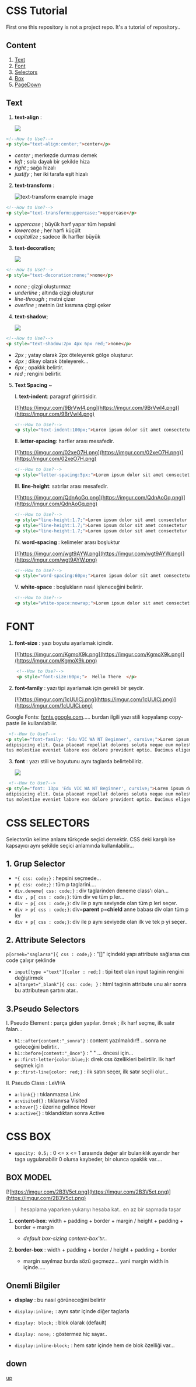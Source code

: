 # CSS Tutorial
First one this repository is not a project repo. It's a tutorial of repository.. 



## Content
1. [Text](#text)
2. [Font](#font)
3. [Selectors](#css-selectors)
4. [Box](#css-box)
5. [PageDown](#down)


## Text
1. **text-align** :
    

   ![](https://imgur.com/NFxHy56.png)
   
```html
<!--How to Use?-->
<p style="text-align:center;">center</p>
```
    
  - *center* ; merkezde durması demek
  - *left* ; sola dayalı bir şekilde hiza
  - *right* ; sağa hizalı
  - *justify* ; her iki tarafa eşit hizalı


2. **text-transform** : 


    ![text-transform example image](https://imgur.com/OCQD6xR.png)
```html
<!--How to Use?-->
<p style="text-transform:uppercase;">uppercase</p>
```

 - *uppercase* ; büyük harf yapar tüm hepsini
 - *lowercase* ; her harfi küçült
 - *capitalize* ; sadece ilk harfler büyük
   

3. **text-decoration**;


    ![](https://imgur.com/jWXXa1F.png) 



```html
<!--How to Use?-->
<p style="text-decoration:none;">none</p>
```
- *none* ; çizgi oluşturmaz 
- *underline* ; altında çizgi oluşturur
- *line-through* ; metni çizer 
- *overline* ; metnin üst kısmına çizgi çeker 


4. **text-shadow**;


    ![](https://imgur.com/7E4hduI.png) 



```html
<!--How to Use?-->
<p style="text-shadow:2px 4px 6px red;">none</p>
```
- *2px* ; yatay olarak 2px öteleyerek gölge oluşturur.
- *4px* ; dikey olarak öteleyerek...
- *6px* ; opaklık belirtir.
- *red* ; rengini belirtir. 


5. **Text Spacing** ~


    I. **text-indent**: paragraf girintisidir.
    
    
    [![https://imgur.com/9BrVwI4.png](https://imgur.com/9BrVwI4.png)](https://imgur.com/9BrVwI4.png)
    
    ```html
    <!--How to Use?-->
    <p style="text-indent:100px;">Lorem ipsum dolor sit amet consectetur adipisicing elit. Voluptatem, reiciendis.</p>
    ```
    

          
    II. **letter-spacing**: harfler arası mesafedir.


    [![https://imgur.com/02xeO7H.png](https://imgur.com/02xeO7H.png)](https://imgur.com/02xeO7H.png)
    
    ```html
    <!--How to Use?-->
    <p style="letter-spacing:5px;">Lorem ipsum dolor sit amet consectetur adipisicing elit. Voluptatem, reiciendis.</p>
    ```
    
    
    
    III. **line-height**: satırlar arası mesafedir.
    
    [![https://imgur.com/QdnAoGq.png](https://imgur.com/QdnAoGq.png)](https://imgur.com/QdnAoGq.png)
    ```html
    <!--How to Use?-->
    <p style="line-height:1.7;">Lorem ipsum dolor sit amet consectetur adipisicing elit. Voluptatem, reiciendis.</p>
    <p style="line-height:1.7;">Lorem ipsum dolor sit amet consectetur adipisicing elit. Voluptatem, reiciendis.</p>
    <p style="line-height:1.7;">Lorem ipsum dolor sit amet consectetur adipisicing elit. Voluptatem, reiciendis.</p>
    ```
    
    
    
    IV. **word-spacing** : kelimeler arası boşluktur
    
    
    [![https://imgur.com/wgt9AYW.png](https://imgur.com/wgt9AYW.png)](https://imgur.com/wgt9AYW.png)
    
    
    ```html
    <!--How to Use?-->
    <p style="word-spacing:60px;">Lorem ipsum dolor sit amet consectetur adipisicing elit. Voluptatem, reiciendis.</p>
    ```
   


    V. **white-space** : boşlukların nasıl işleneceğini belirtir.
    
    ```html
    <!--How to Use?-->
    <p style="white-space:nowrap;">Lorem ipsum dolor sit amet consectetur adipisicing elit. Voluptatem, reiciendis.</p>
    ```
   
    
# FONT


1. **font-size** : yazı boyutu ayarlamak içindir.


    [![https://imgur.com/KgmoX9k.png](https://imgur.com/KgmoX9k.png)](https://imgur.com/KgmoX9k.png)
    

```html
    <!--How to Use?-->
    <p style="font-size:60px;">  Hello There  </p>
```
    
2. **font-family** : yazı tipi ayarlamak için gerekli bir şeydir.


    [![https://imgur.com/1cUUICj.png](https://imgur.com/1cUUICj.png)](https://imgur.com/1cUUICj.png)


Google Fonts: [fonts.google.com](https://fonts.google.com/)..... burdan ilgili yazı stili kopyalanıp copy-paste ile kullanılabilir.


```html
 <!--How to Use?-->
<p style="font-family: 'Edu VIC WA NT Beginner', cursive;">Lorem ipsum dolor sit amet consectetur 
adipisicing elit. Quia placeat repellat dolores soluta neque eum molestias sint temporibus? Delec
tus molestiae eveniet labore eos dolore provident optio. Ducimus eligendi eos deserunt.</p>

```


3. **font** : yazı stili ve boyutunu aynı taglarda belirtebiliriz.


   <a href="https://imgur.com/gDteyF6.png"><img src="https://imgur.com/gDteyF6.png" /></a>


```html
 <!--How to Use?-->
<p style="font: 13px 'Edu VIC WA NT Beginner', cursive;">Lorem ipsum dolor sit amet consectetur 
adipisicing elit. Quia placeat repellat dolores soluta neque eum molestias sint temporibus? Delec
tus molestiae eveniet labore eos dolore provident optio. Ducimus eligendi eos deserunt.</p>

```




# CSS SELECTORS


Selectorün kelime anlamı türkçede seçici demektir. 
CSS deki karşılı ise kapsayıcı aynı şekilde seçici anlamında kullanılabilir...


## 1. Grup Selector

- `*{ css: code;}` : hepsini seçmede...
- `p{ css: code;}` : tüm p taglarini....
- `div.deneme{ css: code;}` : div taglarinden deneme class'ı olan...
- `div , p{ css : code;}`: tüm div ve tüm p ler...
- `div ~ p{ css : code;}`: div ile p aynı seviyede olan tüm p leri seçer.
- `div > p{ css : code;}`: div=**parent** p=**chield** anne babası div olan tüm p ler
- `div + p{ css : code;}`: div ile p aynı seviyede olan ilk ve tek p yi seçer..


## 2. Attribute Selectors 


`p[ornek="saglarsa"]{ css : code;}` : "[]" içindeki yapı attribute sağlarsa css code çalışır şeklinde
- `input[type ="text"]{color : red;]` : tipi text olan input taginin rengini değiştirmek
- `a[target="_blank"]{ css: code; }` : html taginin attribute unu alır sonra bu attributeun şartını atar..


## 3.Pseudo Selectors 
    

I. Pseudo Element : parça giden yapılar. örnek ; ilk harf seçme, ilk satır falan...


- `h1::after{content:"_sonra"}` : content yazılmalıdır!! .. sonra ne geleceğini belirtir..
- `h1::before{content:"_önce"}` : " " ... öncesi için...
- `p::first-letter{color:blue;}`: direk css özellikleri belirtilir. Ilk harf seçmek için
- `p::first-line{color: red;}`  : ilk satırı seçer, ilk satır seçili olur...


II. Pseudo Class : LeVHA 


- `a:link{}` : tıklanmazsa          Link
- `a:visited{}` : tıklanırsa        Visited
- `a:hover{}` : üzerine gelince     Hover
- `a:active{}` : tıklandıktan sonra Active


# CSS BOX


- `opacity: 0.5;` : 0 <= x <= 1  arasında değer alır bulanıklık ayarıdır her taga uygulanabilir
0 olursa kaybeder, bir olunca opaklık var....


## BOX MODEL


[![https://imgur.com/2B3V5ct.png](https://imgur.com/2B3V5ct.png)](https://imgur.com/2B3V5ct.png)
> hesaplama yaparken yukarıyı hesaba kat..
en az bir sapmada taşar


1. **content-box**: width + padding + border + margin / height + padding + border + margin
      
    - *default box-sizing content-box'tır..*

2. **border-box** : width + padding + border / height + padding + border

    - margin sayılmaz burda sözü geçmezz... yani margin width in içinde.....
 

## Onemli Bilgiler

- **display** : bu nasıl görüneceğini belirtir


- `display:inline;` : aynı satır içinde diğer taglarla
- `display: block;` : blok olarak (default) 
- `display: none;` : göstermez hiç sayar..
- `display:inline-block;` : hem satır içinde hem de blok özelliği var...






 ## down
 [up](#css-tutorial)
